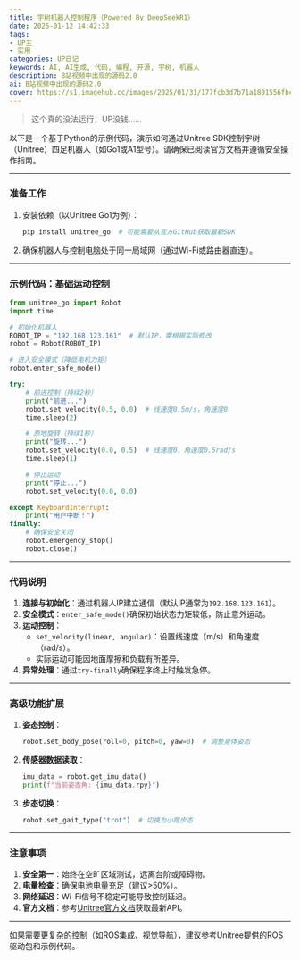 ```yaml
---
title: 宇树机器人控制程序（Powered By DeepSeekR1）
date: 2025-01-12 14:42:33
tags: 
- UP主
- 实用
categories: UP日记
keywords: AI, AI生成, 代码, 编程, 开源, 宇树, 机器人
description: B站视频中出现的源码2.0
ai: B站视频中出现的源码2.0
cover: https://s1.imagehub.cc/images/2025/01/31/177fcb3d7b71a1801556fbc4d62575f9.jpg
---
```



> 这个真的没法运行，UP没钱……

以下是一个基于Python的示例代码，演示如何通过Unitree SDK控制宇树（Unitree）四足机器人（如Go1或A1型号）。请确保已阅读官方文档并遵循安全操作指南。

---

### 准备工作
1. 安装依赖（以Unitree Go1为例）：
   ```bash
   pip install unitree_go  # 可能需要从官方GitHub获取最新SDK
   ```

2. 确保机器人与控制电脑处于同一局域网（通过Wi-Fi或路由器直连）。

---

### 示例代码：基础运动控制
```python
from unitree_go import Robot
import time

# 初始化机器人
ROBOT_IP = "192.168.123.161"  # 默认IP，需根据实际修改
robot = Robot(ROBOT_IP)

# 进入安全模式（降低电机力矩）
robot.enter_safe_mode()

try:
    # 前进控制（持续2秒）
    print("前进...")
    robot.set_velocity(0.5, 0.0)  # 线速度0.5m/s，角速度0
    time.sleep(2)

    # 原地旋转（持续1秒）
    print("旋转...")
    robot.set_velocity(0.0, 0.5)  # 线速度0，角速度0.5rad/s
    time.sleep(1)

    # 停止运动
    print("停止...")
    robot.set_velocity(0.0, 0.0)

except KeyboardInterrupt:
    print("用户中断！")
finally:
    # 确保安全关闭
    robot.emergency_stop()
    robot.close()
```

---

### 代码说明
1. **连接与初始化**：通过机器人IP建立通信（默认IP通常为`192.168.123.161`）。
2. **安全模式**：`enter_safe_mode()`确保初始状态力矩较低，防止意外运动。
3. **运动控制**：
   - `set_velocity(linear, angular)`：设置线速度（m/s）和角速度（rad/s）。
   - 实际运动可能因地面摩擦和负载有所差异。
4. **异常处理**：通过`try-finally`确保程序终止时触发急停。

---

### 高级功能扩展
1. **姿态控制**：
   ```python
   robot.set_body_pose(roll=0, pitch=0, yaw=0)  # 调整身体姿态
   ```

2. **传感器数据读取**：
   ```python
   imu_data = robot.get_imu_data()
   print(f"当前姿态角: {imu_data.rpy}")
   ```

3. **步态切换**：
   ```python
   robot.set_gait_type("trot")  # 切换为小跑步态
   ```

---

### 注意事项
1. **安全第一**：始终在空旷区域测试，远离台阶或障碍物。
2. **电量检查**：确保电池电量充足（建议>50%）。
3. **网络延迟**：Wi-Fi信号不稳定可能导致控制延迟。
4. **官方文档**：参考[Unitree官方文档](https://github.com/unitreerobotics)获取最新API。

---

如果需要更复杂的控制（如ROS集成、视觉导航），建议参考Unitree提供的ROS驱动包和示例代码。
